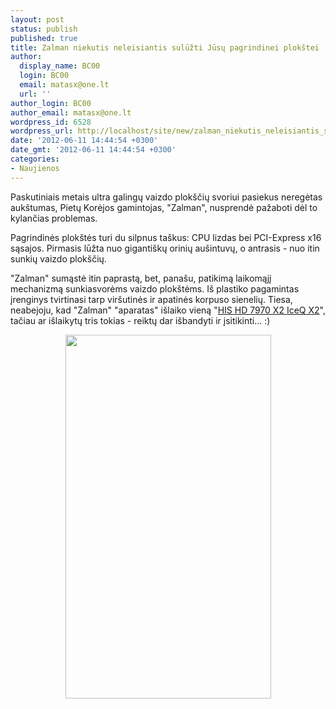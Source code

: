 ```yaml
---
layout: post
status: publish
published: true
title: Zalman niekutis neleisiantis sulūžti Jūsų pagrindinei plokštei
author:
  display_name: BC00
  login: BC00
  email: matasx@one.lt
  url: ''
author_login: BC00
author_email: matasx@one.lt
wordpress_id: 6528
wordpress_url: http://localhost/site/new/zalman_niekutis_neleisiantis_suluzti_jusu_pagrindinei_plokstei/
date: '2012-06-11 14:44:54 +0300'
date_gmt: '2012-06-11 14:44:54 +0300'
categories:
- Naujienos
---
```

<p>
	Paskutiniais metais ultra galingų vaizdo plok&scaron;čių svoriui pasiekus neregėtas auk&scaron;tumas, Pietų Korėjos gamintojas, &quot;Zalman&quot;, nusprendė pažaboti dėl to kylančias problemas.</p>
<p>
	Pagrindinės plok&scaron;tės turi du silpnus ta&scaron;kus: CPU lizdas bei PCI-Express x16 sąsajos. Pirmasis lūžta nuo giganti&scaron;kų orinių au&scaron;intuvų, o antrasis - nuo itin sunkių vaizdo plok&scaron;čių.</p>
<p>
	&quot;Zalman&quot; sumąstė itin paprastą, bet, pana&scaron;u, patikimą laikomąjį mechanizmą sunkiasvorėms vaizdo plok&scaron;tėms. I&scaron; plastiko pagamintas įrenginys tvirtinasi tarp vir&scaron;utinės ir apatinės korpuso sienelių. Tiesa, neabejoju, kad &quot;Zalman&quot; &quot;aparatas&quot; i&scaron;laiko vieną &quot;<a href="http://www.technews.lt/naujiena/n/a/computex_2012_his_ir_jos_radeon_hd_7970_x2_iceq_x2.html">HIS HD 7970 X2 IceQ X2</a>&quot;, tačiau ar i&scaron;laikytų tris tokias - reiktų dar i&scaron;bandyti ir įsitikinti... :)</p>
<p style="text-align: center;">
	<img alt="" src="http://technews.lt/userfiles/zalman_01.jpg" style="width: 329px; height: 582px;" /></p>

